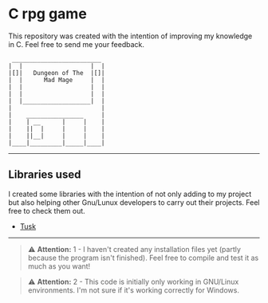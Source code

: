 # C rpg game
This repository was created with the intention of improving my knowledge in C. Feel free to send me your feedback.

```
 _________________________
|  |                   |  |
|[]|   Dungeon of The  |[]|
|  |      Mad Mage     |  |
|  |                   |  |
|  |                   |  |
|  |___________________|  |
|                         |
|    ________________     |
|    | __      |     |    |
|    ||  |     |     |    |
|    ||__|     |     |    |
|____|_________|_____|____|
```

---

## Libraries used
I created some libraries with the intention of not only adding to my project but also helping other Gnu/Lunux developers to carry out their projects. Feel free to check them out.

- [Tusk](https://github.com/LucasWerppFranco/Tusk-C-library)

---

> ⚠️ **Attention:** 1 - I haven't created any installation files yet (partly because the program isn't finished). Feel free to compile and test it as much as you want!

> ⚠️ **Attention:** 2 - This code is initially only working in GNU/Linux environments. I'm not sure if it's working correctly for Windows.
